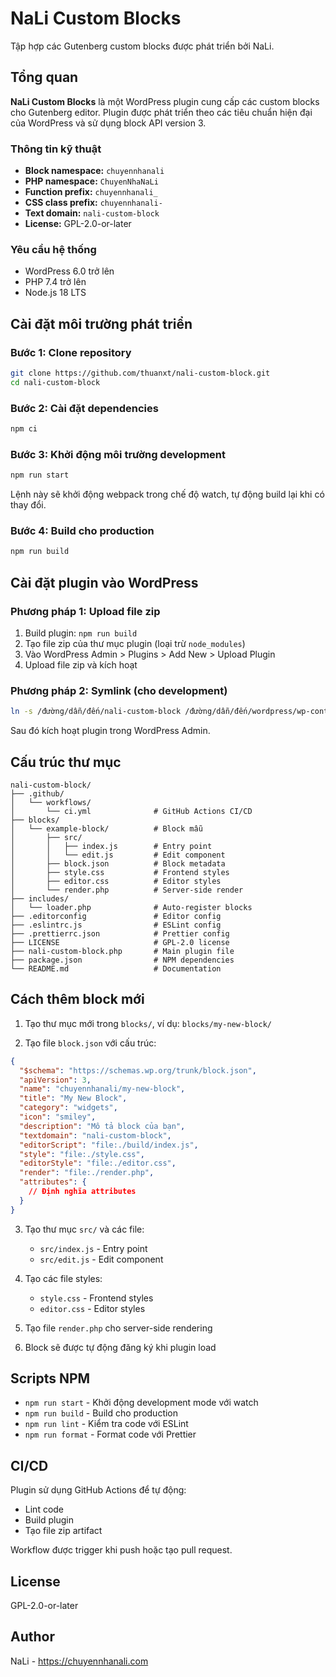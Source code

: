 # NaLi Custom Blocks

Tập hợp các Gutenberg custom blocks được phát triển bởi NaLi.

## Tổng quan

**NaLi Custom Blocks** là một WordPress plugin cung cấp các custom blocks cho Gutenberg editor. Plugin được phát triển theo các tiêu chuẩn hiện đại của WordPress và sử dụng block API version 3.

### Thông tin kỹ thuật

- **Block namespace:** `chuyennhanali`
- **PHP namespace:** `ChuyenNhaNaLi`
- **Function prefix:** `chuyennhanali_`
- **CSS class prefix:** `chuyennhanali-`
- **Text domain:** `nali-custom-block`
- **License:** GPL-2.0-or-later

### Yêu cầu hệ thống

- WordPress 6.0 trở lên
- PHP 7.4 trở lên
- Node.js 18 LTS

## Cài đặt môi trường phát triển

### Bước 1: Clone repository

```bash
git clone https://github.com/thuanxt/nali-custom-block.git
cd nali-custom-block
```

### Bước 2: Cài đặt dependencies

```bash
npm ci
```

### Bước 3: Khởi động môi trường development

```bash
npm run start
```

Lệnh này sẽ khởi động webpack trong chế độ watch, tự động build lại khi có thay đổi.

### Bước 4: Build cho production

```bash
npm run build
```

## Cài đặt plugin vào WordPress

### Phương pháp 1: Upload file zip

1. Build plugin: `npm run build`
2. Tạo file zip của thư mục plugin (loại trừ `node_modules`)
3. Vào WordPress Admin > Plugins > Add New > Upload Plugin
4. Upload file zip và kích hoạt

### Phương pháp 2: Symlink (cho development)

```bash
ln -s /đường/dẫn/đến/nali-custom-block /đường/dẫn/đến/wordpress/wp-content/plugins/nali-custom-block
```

Sau đó kích hoạt plugin trong WordPress Admin.

## Cấu trúc thư mục

```
nali-custom-block/
├── .github/
│   └── workflows/
│       └── ci.yml              # GitHub Actions CI/CD
├── blocks/
│   └── example-block/          # Block mẫu
│       ├── src/
│       │   ├── index.js        # Entry point
│       │   └── edit.js         # Edit component
│       ├── block.json          # Block metadata
│       ├── style.css           # Frontend styles
│       ├── editor.css          # Editor styles
│       └── render.php          # Server-side render
├── includes/
│   └── loader.php              # Auto-register blocks
├── .editorconfig               # Editor config
├── .eslintrc.js                # ESLint config
├── .prettierrc.json            # Prettier config
├── LICENSE                     # GPL-2.0 license
├── nali-custom-block.php       # Main plugin file
├── package.json                # NPM dependencies
└── README.md                   # Documentation
```

## Cách thêm block mới

1. Tạo thư mục mới trong `blocks/`, ví dụ: `blocks/my-new-block/`

2. Tạo file `block.json` với cấu trúc:

```json
{
  "$schema": "https://schemas.wp.org/trunk/block.json",
  "apiVersion": 3,
  "name": "chuyennhanali/my-new-block",
  "title": "My New Block",
  "category": "widgets",
  "icon": "smiley",
  "description": "Mô tả block của bạn",
  "textdomain": "nali-custom-block",
  "editorScript": "file:./build/index.js",
  "style": "file:./style.css",
  "editorStyle": "file:./editor.css",
  "render": "file:./render.php",
  "attributes": {
    // Định nghĩa attributes
  }
}
```

3. Tạo thư mục `src/` và các file:
   - `src/index.js` - Entry point
   - `src/edit.js` - Edit component

4. Tạo các file styles:
   - `style.css` - Frontend styles
   - `editor.css` - Editor styles

5. Tạo file `render.php` cho server-side rendering

6. Block sẽ được tự động đăng ký khi plugin load

## Scripts NPM

- `npm run start` - Khởi động development mode với watch
- `npm run build` - Build cho production
- `npm run lint` - Kiểm tra code với ESLint
- `npm run format` - Format code với Prettier

## CI/CD

Plugin sử dụng GitHub Actions để tự động:
- Lint code
- Build plugin
- Tạo file zip artifact

Workflow được trigger khi push hoặc tạo pull request.

## License

GPL-2.0-or-later

## Author

NaLi - https://chuyennhanali.com